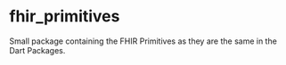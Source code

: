 # fhir_primitives
Small package containing the FHIR Primitives as they are the same in the Dart Packages.
